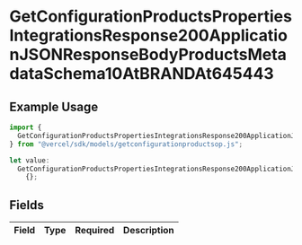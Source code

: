 # GetConfigurationProductsPropertiesIntegrationsResponse200ApplicationJSONResponseBodyProductsMetadataSchema10AtBRANDAt645443

## Example Usage

```typescript
import {
  GetConfigurationProductsPropertiesIntegrationsResponse200ApplicationJSONResponseBodyProductsMetadataSchema10AtBRANDAt645443,
} from "@vercel/sdk/models/getconfigurationproductsop.js";

let value:
  GetConfigurationProductsPropertiesIntegrationsResponse200ApplicationJSONResponseBodyProductsMetadataSchema10AtBRANDAt645443 =
    {};
```

## Fields

| Field       | Type        | Required    | Description |
| ----------- | ----------- | ----------- | ----------- |